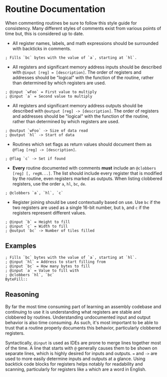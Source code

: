 # Routine Documentation

When commenting routines be sure to follow this style guide for consistency.
Many different styles of comments exist from various points of time but, this is considered up to date.

* All register names, labels, and math expressions should be surrounded with backticks in comments.

```x86asm
; Fills `bc` bytes with the value of `a`, starting at `hl`.
```

* All registers and significant memory address inputs should be described with ``@input [reg] = [description]``. The order of registers and addresses should be "logical" with the function of the routine, rather than determined by which registers are used.

```x86asm
; @input `wFoo` = First value to multiply
; @input `a` = Second value to multiply
```

* All registers and significant memory address outputs should be described with ``@output [reg] -> [description]``. The order of registers and addresses should be "logical" with the function of the routine, rather than determined by which registers are used.

```x86asm
; @output `wFoo` -> Size of data read
; @output `hl` -> Start of data
```

* Routines which set flags as return values should document them as ``@flag [reg] -> [description]``.

```x86asm
; @flag `c` -> Set if found
```

* **Every** routine documented with comments **must** include an `@clobbers [reg] [, regN...]`. 
The list should include every register that is modified by the routine, even registers marked as outputs. When listing clobbered registers, use the order `a`, `hl`, `bc`, `de`.

```x86asm
; @clobbers `a`, `hl`, `c`
```

* Register joining should be used contextually based on use.
Use `bc` if the two registers are used as a single 16-bit number, but `b`, and `c` if the registers represent different values.

```x86asm
; @input `b` = Height to fill
; @input `c` = Width to fill
; @output `bc` -> Number of tiles filled
```

## Examples

```x86asm
; Fills `bc` bytes with the value of `a`, starting at `hl`.
; @input `hl` = Address to start filling from
; @input `bc` = How many bytes to fill
; @input `a` = Value to fill with
; @clobbers `hl`, `bc`
ByteFill::
```

## Reasoning

By far the most time consuming part of learning an assembly codebase and continuing to use it is understanding what registers are stable and clobbered by routines.
Understanding undocumented input and output behavior is also time consuming.
As such, it's most important to be able to trust that a routine properly documents this behavior, particularly clobbered registers.

Syntactically, `@input` is used as IDEs are prone to merge lines together most of the time.
A line that starts with `@` generally causes them to be shown on separate lines, which is highly desired for inputs and outputs.
`=` and `->` are used to more easily determine inputs and outputs at a glance.
Using backtick code blocks for registers helps notably for readability and scanning, particularly for registers like `a` which are a word in English.
